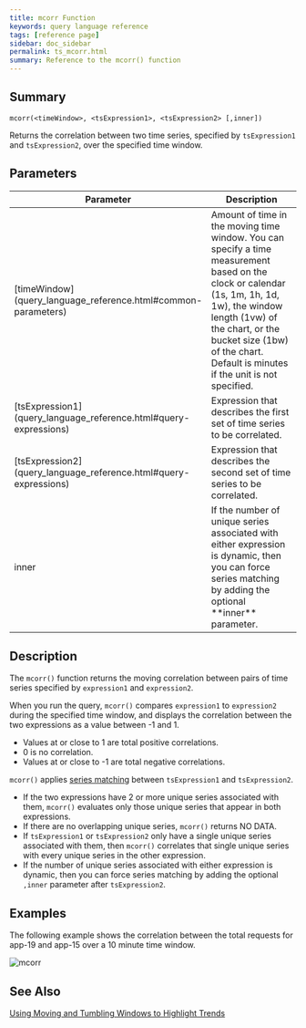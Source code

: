 ```yaml
---
title: mcorr Function
keywords: query language reference
tags: [reference page]
sidebar: doc_sidebar
permalink: ts_mcorr.html
summary: Reference to the mcorr() function
---
```


## Summary

```
mcorr(<timeWindow>, <tsExpression1>, <tsExpression2> [,inner])
```
Returns the correlation between two time series, specified by `tsExpression1` and `tsExpression2`, over the specified time window.

## Parameters

<table>
<tbody>
<thead>
<tr><th width="20%">Parameter</th><th width="80%">Description</th></tr>
</thead>
<tr>
<td markdown="span">[timeWindow](query_language_reference.html#common-parameters)</td>
<td>Amount of time in the moving time window. You can specify a time measurement based on the clock or calendar (1s, 1m, 1h, 1d, 1w), the window length (1vw) of the chart, or the bucket size (1bw) of the chart. Default is minutes if the unit is not specified.</td></tr>
<tr>
<td markdown="span"> [tsExpression1](query_language_reference.html#query-expressions)</td>
<td>Expression that describes the first set of time series to be correlated.   </td></tr><tr>
<td markdown="span"> [tsExpression2](query_language_reference.html#query-expressions)</td>
<td>Expression that describes the second set of time series to be correlated.   </td></tr>
<tr>
<td markdown="span">inner</td>
<td markdown="span">If the number of unique series associated with either expression is dynamic, then you can force series matching by adding the optional **inner**  parameter.</td></tr>
</tbody>
</table>

## Description

The `mcorr()` function returns the moving correlation between pairs of time series specified by `expression1` and `expression2`.

When you run the query, `mcorr()` compares `expression1` to `expression2` during the specified time window, and displays the correlation between the two expressions as a value between -1 and 1.

* Values at or close to 1 are total positive correlations.
* 0 is no correlation.
* Values at or close to -1 are total negative correlations.

`mcorr()` applies [series matching](query_language_series_matching.html) between `tsExpression1` and `tsExpression2`.
* If the two expressions have 2 or more unique series associated with them, `mcorr()` evaluates only those unique series that appear in both expressions.
* If there are no overlapping unique series, `mcorr()` returns NO DATA.
* If `tsExpression1` or `tsExpression2` only have a single unique series associated with them, then `mcorr()` correlates that single unique series with every unique series in the other expression.
* If the number of unique series associated with either expression is dynamic, then you can force series matching by adding the optional `,inner`  parameter after `tsExpression2`.

## Examples

The following example shows the correlation between the total requests for app-19 and app-15 over a 10 minute time window.

![mcorr](images/ts_mcorr.png)

## See Also

[Using Moving and Tumbling Windows to Highlight Trends](query_language_windows_trends.html)

<!---
<p><a href="https://www.youtube.com/watch?v=bV9mGSAbD8s&feature=youtu.be"><img src="/images/v_correlation_functions.png" style="width: 700px;"/></a>
</p> --->
